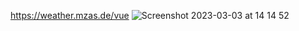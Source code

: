https://weather.mzas.de/vue
![Screenshot 2023-03-03 at 14 14 52](https://user-images.githubusercontent.com/94635228/222729629-efc34438-e4c3-49c3-a378-c12c1fffadd7.png)
